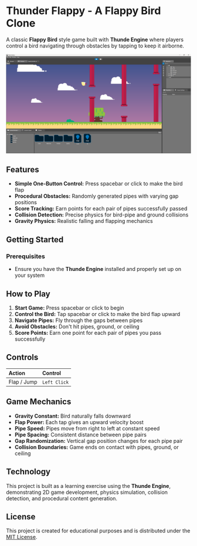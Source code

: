 # Thunder Flappy - A Flappy Bird Clone

A classic **Flappy Bird** style game built with **Thunde Engine** where players control a bird navigating through obstacles by tapping to keep it airborne.

![Screenshot](https://raw.githubusercontent.com/thunder-engine/sample-flappy/main/screen.png)

## Features

*   **Simple One-Button Control:** Press spacebar or click to make the bird flap
*   **Procedural Obstacles:** Randomly generated pipes with varying gap positions
*   **Score Tracking:** Earn points for each pair of pipes successfully passed
*   **Collision Detection:** Precise physics for bird-pipe and ground collisions
*   **Gravity Physics:** Realistic falling and flapping mechanics

## Getting Started

### Prerequisites

*   Ensure you have the **Thunde Engine** installed and properly set up on your system


## How to Play

1.  **Start Game:** Press spacebar or click to begin
2.  **Control the Bird:** Tap spacebar or click to make the bird flap upward
3.  **Navigate Pipes:** Fly through the gaps between pipes
4.  **Avoid Obstacles:** Don't hit pipes, ground, or ceiling
5.  **Score Points:** Earn one point for each pair of pipes you pass successfully

## Controls

| Action | Control |
| :--- | :--- |
| Flap / Jump | `Left Click` |


## Game Mechanics

*   **Gravity Constant:** Bird naturally falls downward
*   **Flap Power:** Each tap gives an upward velocity boost
*   **Pipe Speed:** Pipes move from right to left at constant speed
*   **Pipe Spacing:** Consistent distance between pipe pairs
*   **Gap Randomization:** Vertical gap position changes for each pipe pair
*   **Collision Boundaries:** Game ends on contact with pipes, ground, or ceiling


## Technology

This project is built as a learning exercise using the **Thunde Engine**, demonstrating 2D game development, physics simulation, collision detection, and procedural content generation.


## License

This project is created for educational purposes and is distributed under the [MIT License](LICENSE).
